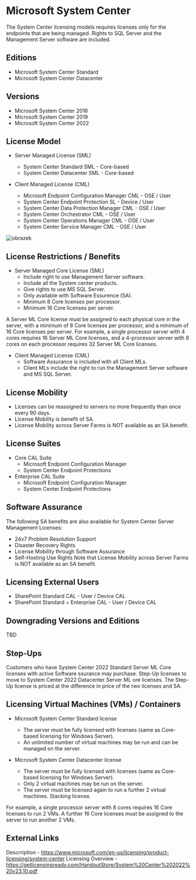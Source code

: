 # Microsoft System Center
The System Center licensing models requires licenses only for the endpoints that are being managed. Rights to SQL Server and the Management Server software are included.

## Editions
- Microsoft System Center Standard
- Microsoft System Center Datacenter

## Versions
- Microsoft System Center 2016
- Microsoft System Center 2019
- Microsoft System Center 2022

## License Model
- Server Managed License (SML)
    - System Center Standard SML - Core-based
    - System Center Datacenter SML - Core-based

- Client Managed License (CML)
    - Microsoft Endpoint Configuration Manager CML - OSE / User
    - System Center Endpoint Protection SL - Device / User
    - System Center Data Protection Manager CML - OSE / User
    - System Center Orchestrator CML - OSE / User
    - System Center Operations Manager CML - OSE / User
    - System Center Service Manager CML - OSE / User

![obrazek](https://github.com/JiriSlof/KnowledgeBase/assets/168433423/ef15f8be-c150-48cc-8b47-7a528cade992)


## License Restrictions / Benefits
- Server Managed Core License (SML)
    - Include right to use Management Server software.
    - Include all the System center products.
    - Give rights to use MS SQL Server.
    - Only available with Software Essurence (SA).      
    - Minimum 8 Core licenses per processor.
    - Minimum 16 Core licenses per server.
      
A Server ML Core license must be assigned to each physical core in the server, with a minimum of 8 Core licenses per processor, and a minimum of 16 Core licenses per server.
For example, a single processor server with 4 cores requires 16 Server ML Core licenses, and a 4-processor server with 8 cores on each processor requires 32 Server ML Core licenses.

- Client Managed License (CML)
    - Software Assurance is included with all Client MLs.
    - Client MLs include the right to run the Management Server
software and MS SQL Server.

## License Mobility
- Licenses can be reassigned to servers no more frequently than once every 90 days.
- License Mobility is benefit of SA.
- License Mobility across Server Farms is NOT available as an SA benefit.

## License Suites
- Core CAL Suite
    - Microsoft Endpoint Configuration Manager
    - System Center Endpoint Protections
- Enterprise CAL Suite
    - Microsoft Endpoint Configuration Manager
    - System Center Endpoint Protections

## Software Assurance
The following SA benefits are also available for System Center Server Management Licenses:
- 24x7 Problem Resolution Support
- Disaster Recovery Rights
- License Mobility through Software Assurance
- Self-Hosting Use Rights
Note that License Mobility across Server Farms is NOT available as an SA benefit.

## Licensing External Users
- SharePoint Standard CAL - User / Device CAL
- SharePoint Standard + Enterprise CAL - User / Device CAL

## Downgrading Versions and Editions
TBD

## Step-Ups
Customers who have System Center 2022 Standard Server ML Core licenses with active Software ssurance may purchase. Step-Up licenses to move to System Center 2022 Datacenter Server ML ore licenses.
The Step-Up license is priced at the difference in price of the two licenses and SA.

## Licensing Virtual Machines (VMs) / Containers
- Microsoft System Center Standard license  
    - The server must be fully licensed with  licenses (same as Core-based licensing for Windows Server).
    - An unlimited number of virtual machines may be run and can be managed on the server.
  
- Microsoft System Center Datacenter license
    - The server must be fully licensed with  licenses (same as Core-based licensing for Windows Server).
    - Only 2 virtual machines may be run on the server.
    - The server must be licensed again to run a further 2 virtual machines. Stacking license.

For example, a single processor server with 8 cores requires 16 Core licenses to run 2 VMs. A further 16 Core licenses must be assigned to the server to run another 2 VMs.

## External Links
Descrription - https://www.microsoft.com/en-us/licensing/product-licensing/system-center
Licensing Overview - https://getlicensingready.com/HandoutStore/System%20Center%202022%20v23.10.pdf

